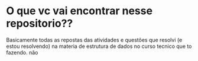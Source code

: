 # O que vc vai encontrar nesse repositorio??
  Basicamente todas as repostas das atividades e questões que resolvi (e estou resolvendo) na materia de estrutura de dados no curso tecnico que to fazendo.
  não

